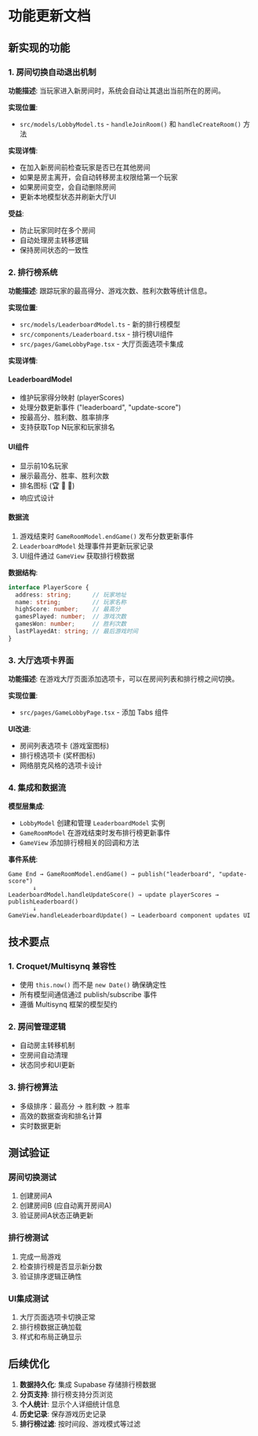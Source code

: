# 功能更新文档

## 新实现的功能

### 1. 房间切换自动退出机制

**功能描述**: 当玩家进入新房间时，系统会自动让其退出当前所在的房间。

**实现位置**:
- `src/models/LobbyModel.ts` - `handleJoinRoom()` 和 `handleCreateRoom()` 方法

**实现详情**:
- 在加入新房间前检查玩家是否已在其他房间
- 如果是房主离开，会自动转移房主权限给第一个玩家
- 如果房间变空，会自动删除房间
- 更新本地模型状态并刷新大厅UI

**受益**:
- 防止玩家同时在多个房间
- 自动处理房主转移逻辑
- 保持房间状态的一致性

### 2. 排行榜系统

**功能描述**: 跟踪玩家的最高得分、游戏次数、胜利次数等统计信息。

**实现位置**:
- `src/models/LeaderboardModel.ts` - 新的排行榜模型
- `src/components/Leaderboard.tsx` - 排行榜UI组件
- `src/pages/GameLobbyPage.tsx` - 大厅页面选项卡集成

**实现详情**:

#### LeaderboardModel
- 维护玩家得分映射 (playerScores)
- 处理分数更新事件 ("leaderboard", "update-score")
- 按最高分、胜利数、胜率排序
- 支持获取Top N玩家和玩家排名

#### UI组件
- 显示前10名玩家
- 展示最高分、胜率、胜利次数
- 排名图标 (🏆 🥈 🥉)
- 响应式设计

#### 数据流
1. 游戏结束时 `GameRoomModel.endGame()` 发布分数更新事件
2. `LeaderboardModel` 处理事件并更新玩家记录
3. UI组件通过 `GameView` 获取排行榜数据

**数据结构**:
```typescript
interface PlayerScore {
  address: string;      // 玩家地址
  name: string;         // 玩家名称
  highScore: number;    // 最高分
  gamesPlayed: number;  // 游戏次数
  gamesWon: number;     // 胜利次数
  lastPlayedAt: string; // 最后游戏时间
}
```

### 3. 大厅选项卡界面

**功能描述**: 在游戏大厅页面添加选项卡，可以在房间列表和排行榜之间切换。

**实现位置**:
- `src/pages/GameLobbyPage.tsx` - 添加 Tabs 组件

**UI改进**:
- 房间列表选项卡 (游戏室图标)
- 排行榜选项卡 (奖杯图标)
- 网络朋克风格的选项卡设计

### 4. 集成和数据流

**模型层集成**:
- `LobbyModel` 创建和管理 `LeaderboardModel` 实例
- `GameRoomModel` 在游戏结束时发布排行榜更新事件
- `GameView` 添加排行榜相关的回调和方法

**事件系统**:
```
Game End → GameRoomModel.endGame() → publish("leaderboard", "update-score")
       ↓
LeaderboardModel.handleUpdateScore() → update playerScores → publishLeaderboard()
       ↓  
GameView.handleLeaderboardUpdate() → Leaderboard component updates UI
```

## 技术要点

### 1. Croquet/Multisynq 兼容性
- 使用 `this.now()` 而不是 `new Date()` 确保确定性
- 所有模型间通信通过 publish/subscribe 事件
- 遵循 Multisynq 框架的模型契约

### 2. 房间管理逻辑
- 自动房主转移机制
- 空房间自动清理
- 状态同步和UI更新

### 3. 排行榜算法
- 多级排序：最高分 → 胜利数 → 胜率
- 高效的数据查询和排名计算
- 实时数据更新

## 测试验证

### 房间切换测试
1. 创建房间A
2. 创建房间B (应自动离开房间A)
3. 验证房间A状态正确更新

### 排行榜测试
1. 完成一局游戏
2. 检查排行榜是否显示新分数
3. 验证排序逻辑正确性

### UI集成测试
1. 大厅页面选项卡切换正常
2. 排行榜数据正确加载
3. 样式和布局正确显示

## 后续优化

1. **数据持久化**: 集成 Supabase 存储排行榜数据
2. **分页支持**: 排行榜支持分页浏览
3. **个人统计**: 显示个人详细统计信息
4. **历史记录**: 保存游戏历史记录
5. **排行榜过滤**: 按时间段、游戏模式等过滤 
